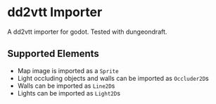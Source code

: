 # dd2vtt Importer

A dd2vtt importer for godot. Tested with dungeondraft.

## Supported Elements

- Map image is imported as a `Sprite`
- Light occluding objects and walls can be imported as `Occluder2D`s
- Walls can be imported as `Line2D`s
- Lights can be imported as `Light2D`s
